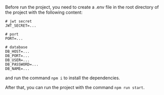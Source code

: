 Before run the project, you need to create a .env file in the root directory of the project with the following content:

```
# jwt secret
JWT_SECRET=...

# port
PORT=...

# database
DB_HOST=...
DB_PORT=...
DB_USER=...
DB_PASSWORD=...
DB_NAME=...
```

and run the command `npm i` to install the dependencies.

After that, you can run the project with the command `npm run start`.